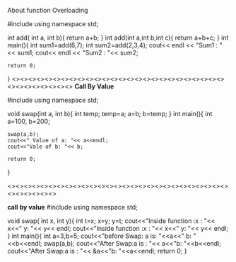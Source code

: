 About function Overloading

#include<iostream>
using namespace std;

int add( int a, int b){
    return a+b;
}
int add(int a,int b,int c){
    return a+b+c;
}
int main(){
    int sum1=add(6,7);
    int sum2=add(2,3,4);
    cout<< endl << "Sum1 : "<< sum1;
    cout<< endl << "Sum2 : "<< sum2;
    
    return 0;
}
<><><><><><><><><><><><><><><><><><><><><><><><><><><><><><><><><><>
**Call By Value**

#include<iostream>
using namespace std;

void swap(int a, int b){
    int temp;
    temp=a;
    a=b;
    b=temp;
}
int main(){
    int a=100, b=200;

    swap(a,b);
    cout<<" Value of a: "<< a<<endl;
    cout<<"Vale of b: "<< b;
    
    return 0;
}

<><><><><><><><><><><><><><><><><><><><><><><><><><><><><><><><><>

**call by value**
#include<iostream>
using namespace std;

void swap( int x, int y){
    int t=x;
    x=y;
    y=t;
    cout<<"Inside function :x : "<< x<<" y: "<< y<< endl;
    cout<<"Inside function :x : "<< x<<" y: "<< y<< endl;
}
int main(){
    int a=3,b=5;
    cout<<"before Swap: a is: "<<a<<" b: "<<b<<endl;
    swap(a,b);
    cout<<"After Swap:a is : "<< a<<"b: "<<b<<endl;
    cout<<"After Swap:a is : "<< &a<<"b: "<<a<<endl;
    return 0;
}

